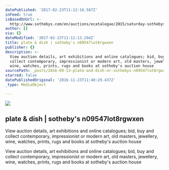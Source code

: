 ```yaml
---
datePublished: '2017-02-23T11:12:16.567Z'
inFeed: true
isBasedOnUrl: >-
  http://www.sothebys.com/en/auctions/ecatalogue/2015/saturday-sothebys-asian-art-n09547/lot.907.html
author: []
via: {}
dateModified: '2017-02-23T11:11:13.294Z'
title: plate & dish | sotheby's n09547lot8rgwxen
publisher: {}
description: >-
  View auction details, art exhibitions and online catalogues; bid, buy and
  collect contemporary, impressionist or modern art, old masters, jewellery,
  wine, watches, prints, rugs and books at sotheby's auction house
sourcePath: _posts/2016-09-13-plate-and-dish-or-sothebys-n09547lot8rgwxen.md
starred: false
datePublishedOriginal: '2016-11-23T11:40:29.437Z'
_type: MediaObject

---
```

<article style=""><img src="https://imgflo.herokuapp.com/graph/2b2431f8e7ba7b0/72397a816aacd2452c0c00f76ae3dab7/noop.jpg?input=http%3A%2F%2Fwww.sothebys.com%2Fcontent%2Fdam%2Fstb%2Flots%2FN09%2FN09547%2F905N09547_8RGWX.jpg" /><h1>plate &amp; dish | sotheby's n09547lot8rgwxen</h1><p>View auction details, art exhibitions and online catalogues; bid, buy and collect contemporary, impressionist or modern art, old masters, jewellery, wine, watches, prints, rugs and books at sotheby's auction house</p></article>

View auction details, art exhibitions and online catalogues; bid, buy and collect contemporary, impressionist or modern art, old masters, jewellery, wine, watches, prints, rugs and books at sotheby's auction house